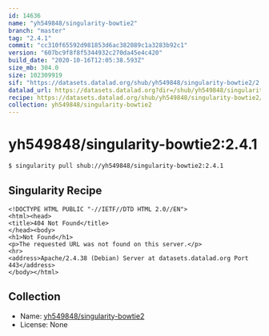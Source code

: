 ```yaml
---
id: 14636
name: "yh549848/singularity-bowtie2"
branch: "master"
tag: "2.4.1"
commit: "cc310f65592d981853d6ac382089c1a3283b92c1"
version: "607bc9f8f8f5344932c270da45e4c420"
build_date: "2020-10-16T12:05:38.593Z"
size_mb: 304.0
size: 102309919
sif: "https://datasets.datalad.org/shub/yh549848/singularity-bowtie2/2.4.1/2020-10-16-cc310f65-607bc9f8/607bc9f8f8f5344932c270da45e4c420.sif"
datalad_url: https://datasets.datalad.org?dir=/shub/yh549848/singularity-bowtie2/2.4.1/2020-10-16-cc310f65-607bc9f8/
recipe: https://datasets.datalad.org/shub/yh549848/singularity-bowtie2/2.4.1/2020-10-16-cc310f65-607bc9f8/Singularity
collection: yh549848/singularity-bowtie2
---
```


# yh549848/singularity-bowtie2:2.4.1

```bash
$ singularity pull shub://yh549848/singularity-bowtie2:2.4.1
```

## Singularity Recipe

```singularity
<!DOCTYPE HTML PUBLIC "-//IETF//DTD HTML 2.0//EN">
<html><head>
<title>404 Not Found</title>
</head><body>
<h1>Not Found</h1>
<p>The requested URL was not found on this server.</p>
<hr>
<address>Apache/2.4.38 (Debian) Server at datasets.datalad.org Port 443</address>
</body></html>
```

## Collection

 - Name: [yh549848/singularity-bowtie2](https://github.com/yh549848/singularity-bowtie2)
 - License: None


